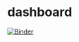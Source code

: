 # dashboard

[![Binder](https://mybinder.org/badge_logo.svg)](https://mybinder.org/v2/gh/qingjiemo28/dashboard/HEAD?urlpath=voila%2Frender%2FDashboard.ipynb)
